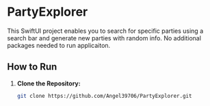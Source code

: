 # PartyExplorer

This SwiftUI project enables you to search for specific parties using a search bar and generate new parties with random info.
No additional packages needed to run applicaiton.
## How to Run

1. **Clone the Repository:** 
   ```bash
   git clone https://github.com/Angel39706/PartyExplorer.git
